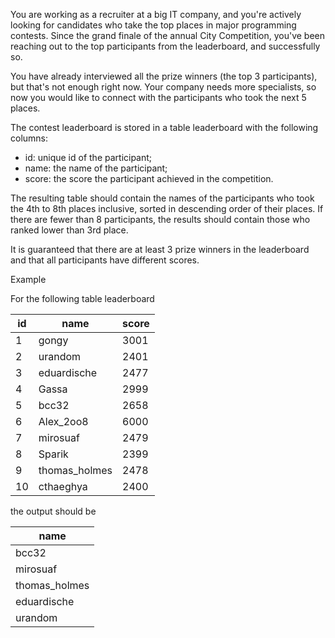 You are working as a recruiter at a big IT company, and you're actively looking for candidates who take the top places in major programming contests. Since the grand finale of the annual City Competition, you've been reaching out to the top participants from the leaderboard, and successfully so.

You have already interviewed all the prize winners (the top 3 participants), but that's not enough right now. Your company needs more specialists, so now you would like to connect with the participants who took the next 5 places.

The contest leaderboard is stored in a table leaderboard with the following columns:

* id: unique id of the participant;
* name: the name of the participant;
* score: the score the participant achieved in the competition.

The resulting table should contain the names of the participants who took the 4th to 8th places inclusive, sorted in descending order of their places. If there are fewer than 8 participants, the results should contain those who ranked lower than 3rd place.

It is guaranteed that there are at least 3 prize winners in the leaderboard and that all participants have different scores.

Example

For the following table leaderboard

|id |name|score|
|---|----|-----|
|1|gongy|3001|
|2|urandom|2401
|3|eduardische|2477
4|Gassa|2999
5|bcc32|2658
6|Alex_2oo8|6000
7|mirosuaf|2479
8|Sparik|2399
9|thomas_holmes|2478
10|cthaeghya|2400

the output should be

|name|
|----|
|bcc32|
|mirosuaf|
|thomas_holmes|
|eduardische|
|urandom|